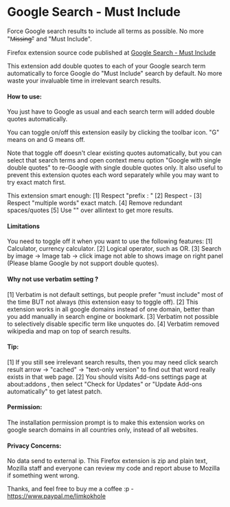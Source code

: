 # Google Search - Must Include
Force Google search results to include all terms as possible. No more "M̶i̶s̶s̶i̶n̶g̶" and "Must Include".

Firefox extension source code published at [Google Search - Must Include](https://addons.mozilla.org/en-US/firefox/addon/google-search-must-include/)

This extension add double quotes to each of your Google search term automatically to force Google do "Must Include" search by default. No more waste your invaluable time in irrelevant search results.


#### How to use:
You just have to Google as usual and each search term will added double quotes automatically.

You can toggle on/off this extension easily by clicking the toolbar icon. "G" means on and G means off.

Note that toggle off doesn't clear existing quotes automatically, but you can select that search terms and open context menu option "Google with single double quotes" to re-Google with single double quotes only. It also useful to prevent this extension quotes each word separately while you may want to try exact match first.

This extension smart enough:
[1] Respect "prefix : "
[2] Respect -
[3] Respect "multiple words" exact match.
[4] Remove redundant spaces/quotes
[5] Use "" over allintext to get more results.

#### Limitations
You need to toggle off it when you want to use the following features:
[1] Calculator, currency calculator.
[2] Logical operator, such as OR.
[3] Search by image -> Image tab -> click image not able to shows image on right panel (Please blame Google by not support double quotes).

#### Why not use verbatim setting ?
[1] Verbatim is not default settings, but people prefer "must include" most of the time BUT not always (this extension easy to toggle off).
[2] This extension works in all google domains instead of one domain, better than you add manually in search engine or bookmark.
[3] Verbatim not possible to selectively disable specific term like unquotes do.
[4] Verbatim removed wikipedia and map on top of search results.

#### Tip:
[1] If you still see irrelevant search results, then you may need click search result arrow -> "cached" -> "text-only version" to find out that word really exists in that web page.
[2] You should visits Add-ons settings page at about:addons , then select "Check for Updates" or "Update Add-ons automatically" to get latest patch.

#### Permission:
The installation permission prompt is to make this extension works on google search domains in all countries only, instead of all websites.

#### Privacy Concerns:
No data send to external ip. This Firefox extension is zip and plain text, Mozilla staff and everyone can review my code and report abuse to Mozilla if something went wrong.

Thanks, and feel free to buy me a coffee :p - https://www.paypal.me/limkokhole

